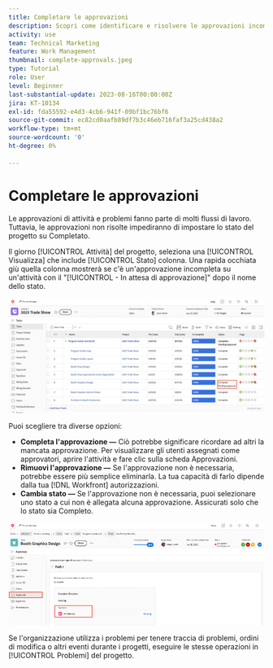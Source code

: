 ```yaml
---
title: Completare le approvazioni
description: Scopri come identificare e risolvere le approvazioni incomplete per chiudere il progetto in [!DNL  Workfront].
activity: use
team: Technical Marketing
feature: Work Management
thumbnail: complete-approvals.jpeg
type: Tutorial
role: User
level: Beginner
last-substantial-update: 2023-08-16T00:00:00Z
jira: KT-10134
exl-id: fda55592-e4d3-4cb6-941f-09bf1bc76bf6
source-git-commit: ec82cd0aafb89df7b3c46eb716faf3a25cd438a2
workflow-type: tm+mt
source-wordcount: '0'
ht-degree: 0%

---
```


# Completare le approvazioni

Le approvazioni di attività e problemi fanno parte di molti flussi di lavoro. Tuttavia, le approvazioni non risolte impediranno di impostare lo stato del progetto su Completato.

Il giorno [!UICONTROL Attività] del progetto, seleziona una [!UICONTROL Visualizza] che include [!UICONTROL Stato] colonna. Una rapida occhiata giù quella colonna mostrerà se c&#39;è un&#39;approvazione incompleta su un&#39;attività con il &quot;[!UICONTROL - In attesa di approvazione]&quot; dopo il nome dello stato.

![Progetto che mostra un’approvazione incompleta](assets/approval-pending.png)

Puoi scegliere tra diverse opzioni:

* **Completa l&#39;approvazione —** Ciò potrebbe significare ricordare ad altri la mancata approvazione. Per visualizzare gli utenti assegnati come approvatori, aprire l&#39;attività e fare clic sulla scheda Approvazioni.
* **Rimuovi l&#39;approvazione —** Se l&#39;approvazione non è necessaria, potrebbe essere più semplice eliminarla. La tua capacità di farlo dipende dalla tua [!DNL Workfront] autorizzazioni.
* **Cambia stato —** Se l&#39;approvazione non è necessaria, puoi selezionare uno stato a cui non è allegata alcuna approvazione. Assicurati solo che lo stato sia Completo.

![Progetto con gli approvatori delle attività](assets/task-approvers.png)

Se l&#39;organizzazione utilizza i problemi per tenere traccia di problemi, ordini di modifica o altri eventi durante i progetti, eseguire le stesse operazioni in [!UICONTROL Problemi] del progetto.
